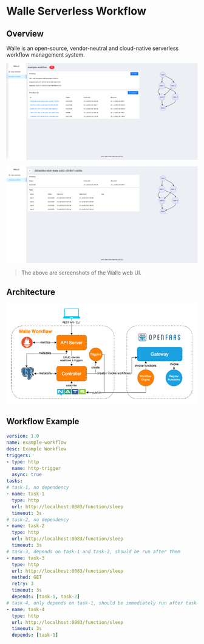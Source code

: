 # Walle Serverless Workflow

## Overview

Walle is an open-source, vendor-neutral and cloud-native serverless workflow management system.

![Workflow](./images/workflow.png)

![Execution](./images/execution.png)

> The above are screenshots of the Walle web UI.

## Architecture

![Architecture Diagram](./Architecture.png)

## Workflow Example
```yaml
version: 1.0
name: example-workflow
desc: Example Workflow
triggers:
- type: http
  name: http-trigger
  async: true
tasks:
# task-1, no dependency
- name: task-1
  type: http
  url: http://localhost:8083/function/sleep
  timeout: 3s
# task-2, no dependency
- name: task-2
  type: http
  url: http://localhost:8083/function/sleep
  timeout: 3s
# task-3, depends on task-1 and task-2, should be run after them
- name: task-3
  type: http
  url: http://localhost:8083/function/sleep
  method: GET
  retry: 3
  timeout: 3s
  depends: [task-1, task-2]
# task-4, only depends on task-1, should be immediately run after task-1
- name: task-4
  type: http
  url: http://localhost:8083/function/sleep
  timeout: 3s
  depends: [task-1]
```